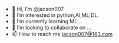 - 👋 Hi, I’m @jacson007
- 👀 I’m interested in python,AI,ML,DL.
- 🌱 I’m currently learning ML...
- 💞️ I’m looking to collaborate on ...
- 📫 How to reach me jacson007@163.com

<!---
jacson007/jacson007 is a ✨ special ✨ repository because its `README.md` (this file) appears on your GitHub profile.
You can click the Preview link to take a look at your changes.
--->
